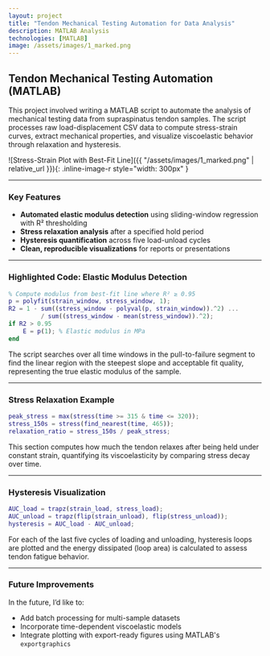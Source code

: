 ```yaml
---
layout: project
title: "Tendon Mechanical Testing Automation for Data Analysis"
description: MATLAB Analysis
technologies: [MATLAB]
image: /assets/images/1_marked.png
---
```


## Tendon Mechanical Testing Automation (MATLAB)

This project involved writing a MATLAB script to automate the analysis of mechanical testing data from supraspinatus tendon samples. The script processes raw load-displacement CSV data to compute stress-strain curves, extract mechanical properties, and visualize viscoelastic behavior through relaxation and hysteresis.

![Stress-Strain Plot with Best-Fit Line]({{ "/assets/images/1_marked.png" | relative_url }}){: .inline-image-r style="width: 300px" }

---

### Key Features

- **Automated elastic modulus detection** using sliding-window regression with R² thresholding
- **Stress relaxation analysis** after a specified hold period
- **Hysteresis quantification** across five load-unload cycles
- **Clean, reproducible visualizations** for reports or presentations

---

### Highlighted Code: Elastic Modulus Detection

```matlab
% Compute modulus from best-fit line where R² ≥ 0.95
p = polyfit(strain_window, stress_window, 1);
R2 = 1 - sum((stress_window - polyval(p, strain_window)).^2) ...
         / sum((stress_window - mean(stress_window)).^2);
if R2 > 0.95
    E = p(1); % Elastic modulus in MPa
end
```

The script searches over all time windows in the pull-to-failure segment to find the linear region with the steepest slope and acceptable fit quality, representing the true elastic modulus of the sample.

---

### Stress Relaxation Example

```matlab
peak_stress = max(stress(time >= 315 & time <= 320));
stress_150s = stress(find_nearest(time, 465));
relaxation_ratio = stress_150s / peak_stress;
```

This section computes how much the tendon relaxes after being held under constant strain, quantifying its viscoelasticity by comparing stress decay over time.

---

### Hysteresis Visualization

```matlab
AUC_load = trapz(strain_load, stress_load);
AUC_unload = trapz(flip(strain_unload), flip(stress_unload));
hysteresis = AUC_load - AUC_unload;
```

For each of the last five cycles of loading and unloading, hysteresis loops are plotted and the energy dissipated (loop area) is calculated to assess tendon fatigue behavior.

---

### Future Improvements

In the future, I’d like to:
- Add batch processing for multi-sample datasets
- Incorporate time-dependent viscoelastic models 
- Integrate plotting with export-ready figures using MATLAB's `exportgraphics`
